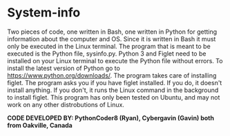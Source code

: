 # System-info
Two pieces of code, one written in Bash, one written in Python for getting information about the computer and OS. Since it is written in Bash it must only be executed in the Linux terminal. The program that is meant to be executed is the Python file, sysinfo.py. Python 3 and Figlet need to be installed on your Linux terminal to execute the Python file without errors. To install the latest version of Python go to https://www.python.org/downloads/. The program takes care of installing figlet. The program asks you if you have figlet installed. If you do, it doesn't install anything. If you don't, it runs the Linux command in the background to install figlet. This program has only been tested on Ubuntu, and may not work on any other distrobutions of Linux.

**CODE DEVELOPED BY: PythonCoder8 (Ryan), Cybergavin (Gavin) both from Oakville, Canada**
